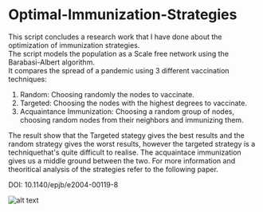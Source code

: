# Optimal-Immunization-Strategies 
This script concludes a research work that I have done about the optimization of immunization strategies.  
The script models the population as a Scale free network using the Barabasi-Albert algorithm.  
It compares the spread of a pandemic using 3 different vaccination techniques:  

  1. Random: Choosing randomly the nodes to vaccinate.  
  2. Targeted: Choosing the nodes with the highest degrees to vaccinate.  
  3. Acquaintance Immunization: Choosing a random group of nodes, choosing random nodes from their neighbors and immunizing them.  
</a> 
The result show that the Targeted stategy gives the best results and the random strategy gives the worst results, however the targeted strategy is a techniquethat's quite difficult to realise. The acquaintace immunization gives us a middle ground between the two.  
For more information and theoritical analysis of the strategies refer to the following paper. 

DOI: 10.1140/epjb/e2004-00119-8

![alt text](https://github.com/ouazzmoh/Optimal-Immuniztion-Strategies/Results.png/"Results")



